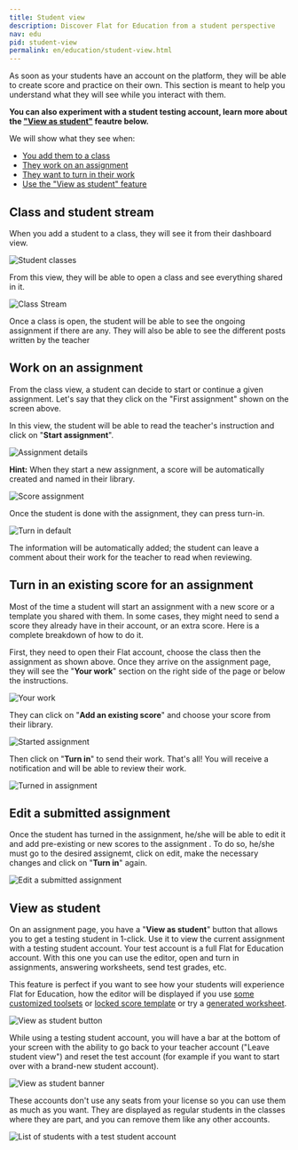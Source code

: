 ```yaml
---
title: Student view
description: Discover Flat for Education from a student perspective
nav: edu
pid: student-view
permalink: en/education/student-view.html
---
```


As soon as your students have an account on the platform, they will be able to create score and practice on their own. This section is meant to help you understand what they will see while you interact with them.

**You can also experiment with a student testing account, learn more about the ["View as student"](#view-as-student) feautre below.**

We will show what they see when:

* [You add them to a class](#class-and-student-stream)
* [They work on an assignment](#work-on-an-assignment)
* [They want to turn in their work](#turn-in-an-existing-score-for-an-assignment)
* [Use the "View as student" feature](#view-as-student)

## Class and student stream

When you add a student to a class, they will see it from their dashboard view.

![Student classes](/help/assets/img/edu/class-student-list.png)

From this view, they will be able to open a class and see everything shared in it.

![Class Stream](/help/assets/img/edu/class-student-stream.png)

Once a class is open, the student will be able to see the ongoing assignment if there are any. 
They will also be able to see the different posts written by the teacher

## Work on an assignment

From the class view, a student can decide to start or continue a given assignment.
Let's say that they click on the "First assignment" shown on the screen above.

In this view, the student will be able to read the teacher's instruction and click on "**Start assignment**".

![Assignment details](/help/assets/img/edu/class-student-assignment-view.png)

**Hint:** When they start a new assignment, a score will be automatically created and named in their library.

![Score assignment](/help/assets/img/edu/class-student-editor-template.png)

Once the student is done with the assignment, they can press turn-in.

![Turn in default](/help/assets/img/edu/class-student-editor-turnin-default.png)

The information will be automatically added; the student can leave a comment about their work for the teacher to read when reviewing.

## Turn in an existing score for an assignment

Most of the time a student will start an assignment with a new score or a template you shared with them.
In some cases, they might need to send a score they already have in their account, or an extra score.
Here is a complete breakdown of how to do it.

First, they need to open their Flat account, choose the class then the assignment as shown above.
Once they arrive on the assignment page, they will see the "**Your work**" section on the right side of the page or below the instructions.

![Your work](/help/assets/img/edu/class-student-your-work-template-default.png)

They can click on "**Add an existing score**" and choose your score from their library.

![Started assignment](/help/assets/img/edu/class-student-your-work-template-started.png)

Then click on "**Turn in**" to send their work. That's all! You will receive a notification and will be able to review their work.

![Turned in assignment](/help/assets/img/edu/class-student-your-work-template-turned-in.png)

## Edit a submitted assignment 

Once the student has turned in the assignment, he/she will be able to edit it and add pre-existing or new scores to the assignment . To do so, he/she must go to the desired assignemt, click on edit, make the necessary changes and click on "**Turn in**" again. 

![Edit a submitted assignment](/help/assets/img/edu/student-edit-assignment.gif)


## View as student

On an assignment page, you have a "**View as student**" button that allows you to get a testing student in 1-click. Use it to view the current assignment with a testing student account. Your test account is a full Flat for Education account. With this one you can use the editor, open and turn in assignments, answering worksheets, send test grades, etc.

This feature is perfect if you want to see how your students will experience Flat for Education, how the editor will be displayed if you use [some customized toolsets](/help/en/education/toolset.html) or [locked score template](/help/en/education/templates.html#locking-template) or try a [generated worksheet](/help/en/education/worksheet.html).

![View as student button](/help/assets/img/edu/view-as-student-btn.png)

While using a testing student account, you will have a bar at the bottom of your screen with the ability to go back to your teacher account ("Leave student view") and reset the test account (for example if you want to start over with a brand-new student account).

![View as student banner](/help/assets/img/edu/view-as-student-banner.png)

These accounts don't use any seats from your license so you can use them as much as you want. They are displayed as regular students in the classes where they are part, and you can remove them like any other accounts.

![List of students with a test student account](/help/assets/img/edu/view-as-students-list-students.png)